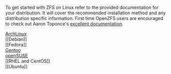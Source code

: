 To get started with ZFS on Linux refer to the provided documentation for your distribution.  It will cover the recommended installation method and any distribution specific information.  First time OpenZFS users are encouraged to check out Aaron Toponce's  [excellent documentation][docs].

[ArchLinux][arch]  
[[Debian]]  
[[Fedora]]  
[Gentoo][gentoo]  
[openSUSE][opensuse]  
[[RHEL and CentOS]]  
[[Ubuntu]]  

[arch]: https://wiki.archlinux.org/index.php/ZFS
[funtoo]: http://www.funtoo.org/ZFS_Fun
[gentoo]: https://wiki.gentoo.org/wiki/ZFS
[opensuse]: https://software.opensuse.org/package/zfs
[docs]: https://pthree.org/2012/04/17/install-zfs-on-debian-gnulinux/
